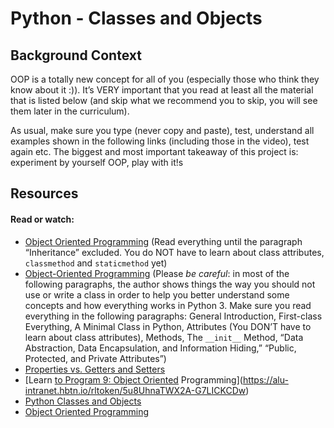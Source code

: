 # Python - Classes and Objects

## Background Context
OOP is a totally new concept for all of you (especially those who think they know about it :)). It’s VERY important that you read at least all the material that is listed below (and skip what we recommend you to skip, you will see them later in the curriculum).

As usual, make sure you type (never copy and paste), test, understand all examples shown in the following links (including those in the video), test again etc. The biggest and most important takeaway of this project is: experiment by yourself OOP, play with it!s



## Resources
#### Read or watch:

- [Object Oriented Programming](https://alu-intranet.hbtn.io/rltoken/5envVBirO286MdSZgZ4DoQ) (Read everything until the paragraph “Inheritance” excluded. You do NOT have to learn about class attributes, `classmethod` and `staticmethod` yet)
- [Object-Oriented Programming](https://alu-intranet.hbtn.io/rltoken/sCdUrEsHLFH2NpUzI5Xx8w) (Please *be careful*: in most of the following paragraphs, the author shows things the way you should not use or write a class in order to help you better understand some concepts and how everything works in Python 3. Make sure you read everything in the following paragraphs: General Introduction, First-class Everything, A Minimal Class in Python, Attributes (You DON’T have to learn about class attributes), Methods, The `__init__` Method, “Data Abstraction, Data Encapsulation, and Information Hiding,” “Public, Protected, and Private Attributes”)
- [Properties vs. Getters and Setters](https://alu-intranet.hbtn.io/rltoken/3B0RWILA_kSjK5udEbFt-A)
- [Learn [to Program 9: Object Oriented](https://alu-intranet.hbtn.io/rltoken/5u8UhnaTWX2A-G7LICKCDw) Programming](https://alu-intranet.hbtn.io/rltoken/5u8UhnaTWX2A-G7LICKCDw)
- [Python Classes and Objects](https://alu-intranet.hbtn.io/rltoken/cwqg7Ud04LTDsatPT17CaQ)
- [Object Oriented Programming](https://alu-intranet.hbtn.io/rltoken/6cZhWLe083CJERYLjAM0BQ)